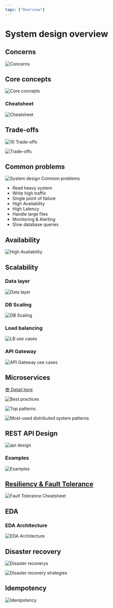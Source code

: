 ```yaml
---
tags: ["Overview"]
---
```


# System design overview

## Concerns

![Concerns](https://i.pinimg.com/originals/1c/0b/c7/1c0bc77eb2eb6b26e3b107800c777d80.jpg)

## Core concepts

![Core concepts](https://i.pinimg.com/originals/72/ed/e0/72ede0c5ca3edb1e87d7ac2196d28ac7.jpg)

### Cheatsheet

![Cheatsheet](https://i.pinimg.com/originals/2e/f1/e2/2ef1e2df2a9d233cc8263ecd626f1ecf.jpg)

## Trade-offs

![10 Trade-offs](https://i.pinimg.com/originals/ba/c2/d8/bac2d80dec0ee6dfa51f4da87563bc09.jpg)

![Trade-offs](https://i.pinimg.com/originals/d6/1b/ab/d61bab5a9e06681e042d546ee3ab6d97.jpg)


## Common problems

![System design Common problems](https://i.pinimg.com/originals/ac/1d/bf/ac1dbf0e2e4e2ae5da49b66ccc464827.jpg)

- Read heavy system
- Write high traffic
- Single point of failure
- High Availability
- High Latency
- Handle large files
- Monitoring & Alerting
- Slow database queries

## Availability

![High Availability](https://i.pinimg.com/originals/45/fa/a4/45faa4e8462022687dde510818f6ce7d.jpg)

## Scalability 

### Data layer

![Data layer](https://i.pinimg.com/originals/ea/b7/fe/eab7feb3d7f29dbb574e03bb6e6264fd.jpg)


### DB Scaling

![DB Scaling](https://i.pinimg.com/originals/85/31/93/853193390c22d55b2a9ff1e4b9eebc0b.jpg)

### Load balancing
![LB use cases](https://i.pinimg.com/originals/a3/e2/cc/a3e2cc55eb078dfad046b58aca6d3e0e.jpg)

### API Gateway 
![API Gateway use cases](https://i.pinimg.com/originals/f4/6f/12/f46f1212ed3c9840e7e1c8d50d257d06.png)

## Microservices 

[😎 Detail here](../architect/microservices.md)

![Best practices](https://i.pinimg.com/564x/7f/be/40/7fbe40c1758dd162e13501145d82bb6b.jpg)

![Top patterns](https://i.pinimg.com/736x/2e/ab/fd/2eabfd161aa129b8f2a3ceb6afe85693.jpg)

![Most-used distributed system patterns](https://i.pinimg.com/originals/cb/d0/97/cbd0976edbc9f7d5dd084741adf310cc.jpg)


<!-- ![Services Communication 2](https://i.pinimg.com/originals/c0/07/8d/c0078d1ad4fe40de11b7afa500809b13.jpg) -->

## REST API Design

![api design](https://i.pinimg.com/originals/ec/8d/10/ec8d10a1da9f5fc5c3d2a65c7b0a5ce4.png)

### Examples

![Examples](https://i.pinimg.com/originals/97/36/dc/9736dcbd39c67fb01945c7c6ede7c2df.jpg)

## [Resiliency & Fault Tolerance](./fault-tolerance.md)

![Fault Tolerance Cheatsheet](https://i.pinimg.com/originals/13/94/1f/13941f1dec6fcd28cd7f5a2ecab88e67.jpg)

## EDA

### EDA Architecture

![EDA Architecture](https://i.pinimg.com/originals/83/0b/7a/830b7aeac45dbf81108e7d56b26bc130.jpg)


## Disaster recovery 

![Disaster recoverys](https://i.pinimg.com/originals/a4/98/b5/a498b583fe6c43f999c14f14009a37b3.png)

![Disaster recovery strategies](https://i.pinimg.com/originals/0a/3d/78/0a3d78effd581a1f9a12d9ca50d999cf.jpg)

## Idempotency

![Idempotency](https://i.pinimg.com/736x/66/e4/f8/66e4f81e0acdfe9b0bbc1795b25cad85.jpg)